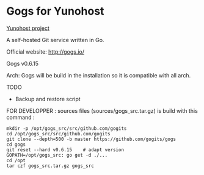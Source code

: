 Gogs for Yunohost
============

[Yunohost project](https://yunohost.org/#/)

A self-hosted Git service written in Go.

Official website: <http://gogs.io/>

Gogs v0.6.15

Arch:
Gogs will be build in the installation so it is compatible with all arch.

TODO
 - Backup and restore script
 
FOR DEVELOPPER : sources files (sources/gogs_src.tar.gz) is build with this command :
```
mkdir -p /opt/gogs_src/src/github.com/gogits
cd /opt/gogs_src/src/github.com/gogits
git clone --depth=500 -b master https://github.com/gogits/gogs
cd gogs
git reset --hard v0.6.15    # adapt version
GOPATH=/opt/gogs_src: go get -d ./...
cd /opt
tar czf gogs_src.tar.gz gogs_src
```